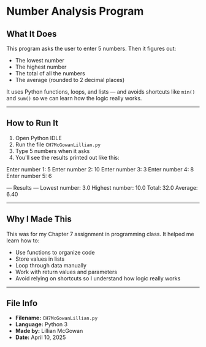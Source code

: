 # Number Analysis Program

## What It Does
This program asks the user to enter 5 numbers. Then it figures out:
- The lowest number
- The highest number
- The total of all the numbers
- The average (rounded to 2 decimal places)

It uses Python functions, loops, and lists — and avoids shortcuts like `min()` and `sum()` so we can learn how the logic really works.

---

## How to Run It
1. Open Python IDLE
2. Run the file `CH7McGowanLillian.py`
3. Type 5 numbers when it asks
4. You'll see the results printed out like this:

Enter number 1: 5
Enter number 2: 10
Enter number 3: 3
Enter number 4: 8
Enter number 5: 6

— Results —
Lowest number: 3.0
Highest number: 10.0
Total: 32.0
Average: 6.40

---

## Why I Made This
This was for my Chapter 7 assignment in programming class. It helped me learn how to:
- Use functions to organize code
- Store values in lists
- Loop through data manually
- Work with return values and parameters
- Avoid relying on shortcuts so I understand how logic really works

---

## File Info
- **Filename:** `CH7McGowanLillian.py`
- **Language:** Python 3
- **Made by:** Lillian McGowan
- **Date:** April 10, 2025

